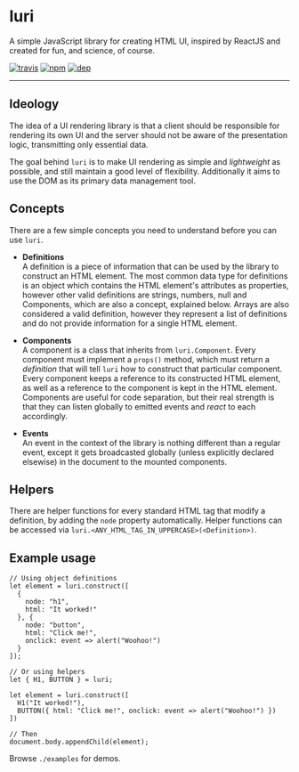 # luri

A simple JavaScript library for creating HTML UI, inspired by ReactJS and created for fun, and science, of course.

[![travis](https://img.shields.io/travis/manix/luri.svg)](https://travis-ci.org/manix/luri)
[![npm](https://img.shields.io/npm/v/luri.svg)](https://www.npmjs.com/package/luri)
[![dep](https://img.shields.io/david/manix/luri.svg)](https://david-dm.org/manix/luri)

---

## Ideology

The idea of a UI rendering library is that a client should be responsible for rendering its own UI and the server should not be aware of the presentation logic, transmitting only essential data.

The goal behind `luri` is to make UI rendering as simple and *lightweight* as possible, and still maintain a good level of flexibility. Additionally it aims to use the DOM as its primary data management tool.

## Concepts

There are a few simple concepts you need to understand before you can use `luri`.

* **Definitions**  
A definition is a piece of information that can be used by the library to construct an HTML element. The most common data type for definitions is an object which contains the HTML element's attributes as properties, however other valid definitions are strings, numbers, null and Components, which are also a concept, explained below. Arrays are also considered a valid definition, however they represent a list of definitions and do not provide information for a single HTML element.

* **Components**  
A component is a class that inherits from `luri.Component`. Every component must implement a `props()` method, which must return a *definition* that will tell `luri` how to construct that particular component. Every component keeps a reference to its constructed HTML element, as well as a reference to the component is kept in the HTML element. Components are useful for code separation, but their real strength is that they can listen globally to emitted events and *react* to each accordingly.

* **Events**  
An event in the context of the library is nothing different than a regular event,  except it gets broadcasted globally (unless explicitly declared elsewise) in the document to the mounted components.

## Helpers

There are helper functions for every standard HTML tag that modify a definition, by adding the `node` property automatically. Helper functions can be accessed via `luri.<ANY_HTML_TAG_IN_UPPERCASE>(<Definition>)`.

## Example usage

    // Using object definitions
    let element = luri.construct([
      {
        node: "h1",
        html: "It worked!"
      }, {
        node: "button",
        html: "Click me!",
        onclick: event => alert("Woohoo!")
      }
    ]);

    // Or using helpers
    let { H1, BUTTON } = luri;
    
    let element = luri.construct([
      H1("It worked!"),
      BUTTON({ html: "Click me!", onclick: event => alert("Woohoo!") })
    ])

    // Then
    document.body.appendChild(element);

Browse `./examples` for demos.
